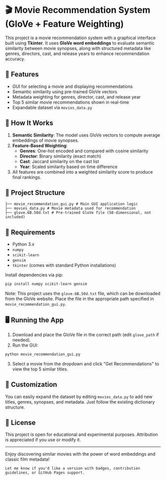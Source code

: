 # 🎬 Movie Recommendation System (GloVe + Feature Weighting)

This project is a movie recommendation system with a graphical interface built using **Tkinter**. It uses **GloVe word embeddings** to evaluate semantic similarity between movie synopses, along with structured metadata like genres, directors, cast, and release years to enhance recommendation accuracy.

## 🚀 Features

- GUI for selecting a movie and displaying recommendations
- Semantic similarity using pre-trained GloVe vectors
- Metadata weighting for genres, director, cast, and release year
- Top 5 similar movie recommendations shown in real-time
- Expandable dataset via `movies_data.py`

## 🧠 How It Works

1. **Semantic Similarity**: The model uses GloVe vectors to compute average embeddings of movie synopses.
2. **Feature-Based Weighting**:
   - **Genres**: One-hot encoded and compared with cosine similarity
   - **Director**: Binary similarity (exact match)
   - **Cast**: Jaccard similarity on the cast list
   - **Year**: Scaled similarity based on time difference
3. All features are combined into a weighted similarity score to produce final rankings.

## 📁 Project Structure

```
├── movie_recommendation_gui.py # Main GUI application logic
├── movies_data.py # Movie metadata used for recommendation
├── glove.6B.50d.txt # Pre-trained GloVe file (50-dimensional, not included)
```

## 💾 Requirements

- Python 3.x
- `numpy`
- `scikit-learn`
- `gensim`
- `tkinter` (comes with standard Python installations)

Install dependencies via pip:

```bash
pip install numpy scikit-learn gensim
```

  Note: This project uses the `glove.6B.50d.txt` file, which can be downloaded from the GloVe website. Place the file in the appropriate path specified in `movie_recommendation_gui.py`.

## 🖥️ Running the App

1. Download and place the GloVe file in the correct path (edit `glove_path` if needed).
2. Run the GUI:

```bash
python movie_recommendation_gui.py
```

3. Select a movie from the dropdown and click "Get Recommendations" to view the top 5 similar titles.

## 🔧 Customization

You can easily expand the dataset by editing `movies_data.py` to add new titles, genres, synopses, and metadata. Just follow the existing dictionary structure.

## 📜 License

This project is open for educational and experimental purposes. Attribution is appreciated if you use or modify it.

---

Enjoy discovering similar movies with the power of word embeddings and classic film metadata!

```vbnet
Let me know if you'd like a version with badges, contribution guidelines, or GitHub Pages support.
```
